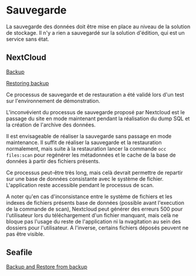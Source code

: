 Sauvegarde
==========

La sauvegarde des données doit être mise en place au niveau de la solution de stockage. Il n'y a rien a sauvegardé sur
la solution d'édition, qui est un service sans état.

NextCloud
---------

[Backup](https://docs.nextcloud.com/server/stable/admin_manual/maintenance/backup.html)

[Restoring backup](https://docs.nextcloud.com/server/stable/admin_manual/maintenance/restore.html)

Ce processus de sauvegarde et de restauration a été validé lors d'un test sur l'environnement de démonstration.

L'inconvévient du processus de sauvegarde proposé par Nextcloud est le passage du site en mode maintenant pendant la 
réalisation du dump SQL et la création de l'archive des données.

Il est envisageable de réaliser la sauvegarde sans passage en mode maintenance. Il suffit de réaliser la sauvegarde et
la restauration normalement, mais suite à la restauration lancer la commande `occ files:scan` pour regénérer 
les métadonnées et le cache de la base de données à partir des fichiers présents. 

Ce processus peut-être très long, mais celà devrait permettre de repartir sur une base de données consistante avec le 
système de fichier. L'application reste accessible pendant le processus de scan.

A noter qu'en cas d'inconsistance entre le système de fichiers et les indexes de fichiers présents base de données
(possible avant l'execution de la commande de scan), Nextcloud peut générer des erreurs 500 pour l'utilisateur lors 
du téléchargement d'un fichier manquant, mais celà ne bloque pas l'usage du reste de l'application ni la nvagitation 
au sein des dossiers pour l'utilisateur. A l'inverse, certains fichiers déposés peuvent ne pas être visible.

Seafile
-------

[Backup and Restore from backup](https://manual.Seafile.com/maintain/backup_recovery.html)
